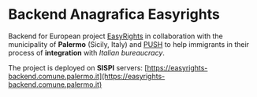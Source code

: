 # Backend Anagrafica Easyrights 

Backend for European project [EasyRights](https://www.easyrights.eu/) in collaboration with the municipality of **Palermo** (Sicily, Italy) and [PUSH](https://www.wepush.org/en/) to help immigrants in their process of **integration** with *Italian bureaucracy*. 

The project is deployed on **SISPI** servers: [https://easyrights-backend.comune.palermo.it](https://easyrights-backend.comune.palermo.it)



